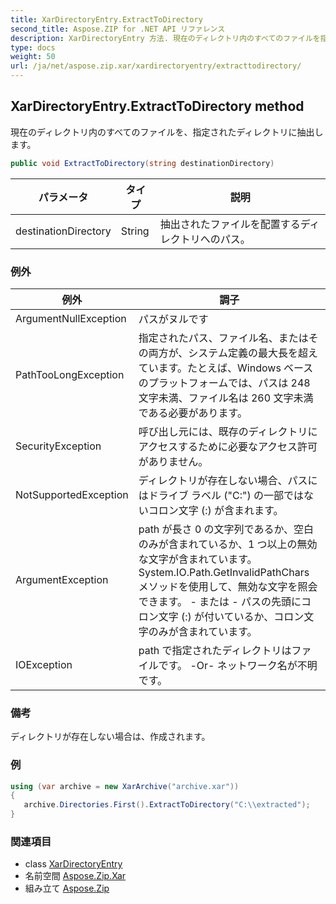 ```yaml
---
title: XarDirectoryEntry.ExtractToDirectory
second_title: Aspose.ZIP for .NET API リファレンス
description: XarDirectoryEntry 方法. 現在のディレクトリ内のすべてのファイルを指定されたディレクトリに抽出します
type: docs
weight: 50
url: /ja/net/aspose.zip.xar/xardirectoryentry/extracttodirectory/
---
```

## XarDirectoryEntry.ExtractToDirectory method

現在のディレクトリ内のすべてのファイルを、指定されたディレクトリに抽出します。

```csharp
public void ExtractToDirectory(string destinationDirectory)
```

| パラメータ | タイプ | 説明 |
| --- | --- | --- |
| destinationDirectory | String | 抽出されたファイルを配置するディレクトリへのパス。 |

### 例外

| 例外 | 調子 |
| --- | --- |
| ArgumentNullException | パスがヌルです |
| PathTooLongException | 指定されたパス、ファイル名、またはその両方が、システム定義の最大長を超えています。たとえば、Windows ベースのプラットフォームでは、パスは 248 文字未満、ファイル名は 260 文字未満である必要があります。 |
| SecurityException | 呼び出し元には、既存のディレクトリにアクセスするために必要なアクセス許可がありません。 |
| NotSupportedException | ディレクトリが存在しない場合、パスにはドライブ ラベル ("C:\") の一部ではないコロン文字 (:) が含まれます。 |
| ArgumentException | path が長さ 0 の文字列であるか、空白のみが含まれているか、1 つ以上の無効な文字が含まれています。 System.IO.Path.GetInvalidPathChars メソッドを使用して、無効な文字を照会できます。 - または - パスの先頭にコロン文字 (:) が付いているか、コロン文字のみが含まれています。 |
| IOException | path で指定されたディレクトリはファイルです。 -Or- ネットワーク名が不明です。 |

### 備考

ディレクトリが存在しない場合は、作成されます。

### 例

```csharp
using (var archive = new XarArchive("archive.xar")) 
{
   archive.Directories.First().ExtractToDirectory("C:\\extracted");
}
```

### 関連項目

* class [XarDirectoryEntry](../)
* 名前空間 [Aspose.Zip.Xar](../../xardirectoryentry/)
* 組み立て [Aspose.Zip](../../../)


